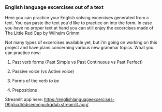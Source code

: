 ### English language excercises out of a text

Here you can practice your English solving excercises generated from a text. You can paste the text you'd like to practice on into the form. In case you have no proper text at hand you can still enjoy the excercises made of The Little Red Cap by Wilhelm Grimm

Not many types of excercises available yet, but i'm going on working on this project and have plans concerning various new grammar topics. What you can practice now:

1. Past verb forms (Past Simple vs Past Continuous vs Past Perfect)

2. Passive voice (vs Active voice)

3. Forms of the verb *to be*

4. Prepositions

Streamlit app here: https://englishlanguageexcercises-f8tg5cdh5bsemmporkqdub.streamlit.app/
